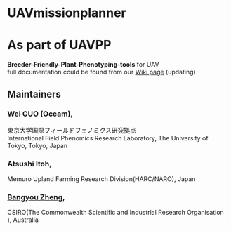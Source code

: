# UAVmissionplanner
# As part of UAVPP 
**Breeder-Friendly-Plant-Phenotyping-tools** for UAV  
full documentation could be found from our [Wiki page](https://github.com/oceam/UAVPP/wiki) (updating)

## Maintainers
### Wei GUO (Oceam), 
東京大学国際フィールドフェノミクス研究拠点  
International Field Phenomics Research Laboratory, The University of Tokyo, Tokyo, Japan
### Atsushi Itoh,   
Memuro Upland Farming Research Division(HARC/NARO), Japan 
### [Bangyou Zheng](https://github.com/byzheng),
CSIRO(The Commonwealth Scientific and Industrial Research Organisation ), Australia 
